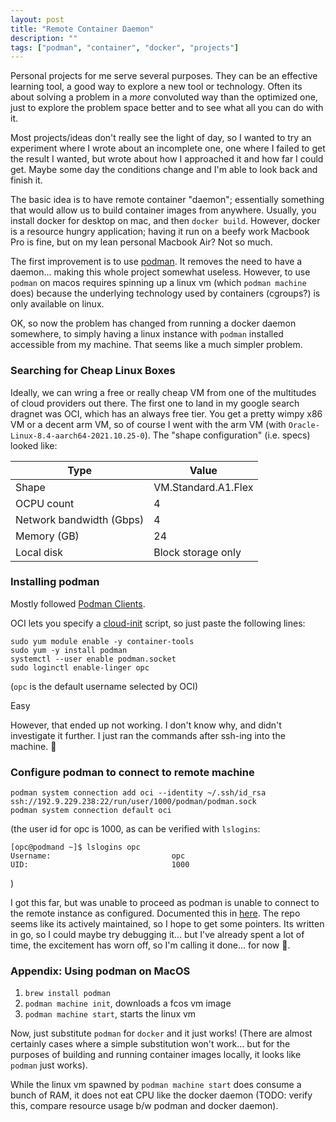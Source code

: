 ```yaml
---
layout: post
title: "Remote Container Daemon"
description: ""
tags: ["podman", "container", "docker", "projects"]
---
```


Personal projects for me serve several purposes. They can be an effective learning tool, a good way to explore a new 
tool or technology. Often its about solving a problem in a *more* convoluted way than the optimized one, just to 
explore the problem space better and to see what all you can do with it. 

Most projects/ideas don't really see the light of day, so I wanted to try an experiment where I wrote about an 
incomplete one, one where I failed to get the result I wanted, but wrote about how I approached it and how far I could
get. Maybe some day the conditions change and I'm able to look back and finish it.

The basic idea is to have remote container "daemon"; essentially something that would allow us to build container 
images from anywhere. Usually, you install docker for desktop on mac, and then `docker build`. However, docker is a 
resource hungry application; having it run on a beefy work Macbook Pro is fine, but on my lean personal Macbook Air?
Not so much.

The first improvement is to use [podman]. It removes the need to have a daemon... making this whole project 
somewhat useless. However, to use `podman` on macos requires spinning up a linux vm (which `podman machine` does) 
because the underlying technology used by containers (cgroups?) is only available on linux.

OK, so now the problem has changed from running a docker daemon somewhere, to simply having a linux instance with 
`podman` installed accessible from my machine. That seems like a much simpler problem.

[podman]: https://podman.io/
### Searching for Cheap Linux Boxes

Ideally, we can wring a free or really cheap VM from one of the multitudes of cloud providers out there. The first one
to land in my google search dragnet was OCI, which has an always free tier. You get a pretty wimpy x86 VM or a 
decent arm VM, so of course I went with the arm VM (with `Oracle-Linux-8.4-aarch64-2021.10.25-0`). The 
"shape configuration" (i.e. specs) looked like:


|Type                    |Value               |
|------------------------|--------------------|
|Shape                   |VM.Standard.A1.Flex |
|OCPU count              |4                   |
|Network bandwidth (Gbps)|4                   |
|Memory (GB)             |24                  |
|Local disk              |Block storage only  |


### Installing podman
Mostly followed [Podman Clients].

OCI lets you specify a [cloud-init] script, so just paste the following lines:

```
sudo yum module enable -y container-tools
sudo yum -y install podman
systemctl --user enable podman.socket
sudo loginctl enable-linger opc
```

(`opc` is the default username selected by OCI)

Easy 

However, that ended up not working. I don't know why, and didn't investigate it further. I just ran the commands after
ssh-ing into the machine. 🤷


[cloud-init]: https://cloudinit.readthedocs.io/en/latest/#
[Podman Clients]: https://www.redhat.com/sysadmin/podman-clients-macos-windows
### Configure podman to connect to remote machine

```
podman system connection add oci --identity ~/.ssh/id_rsa ssh://192.9.229.238:22/run/user/1000/podman/podman.sock
podman system connection default oci
```
(the user id for opc is 1000, as can be verified with `lslogins`: 

```
[opc@podmand ~]$ lslogins opc
Username:                           opc
UID:                                1000
```
)

I got this far, but was unable to proceed as podman is unable to connect to the remote instance as configured.
Documented this in [here](https://github.com/containers/podman/issues/12432). The repo seems like its actively 
maintained, so I hope to get some pointers. Its written in go, so I could maybe try debugging it... but I've already
spent a lot of time, the excitement has worn off, so I'm calling it done... for now 🙂.
### Appendix: Using podman on MacOS

1. `brew install podman`
2. `podman machine init`, downloads a fcos vm image
3. `podman machine start`, starts the linux vm

Now, just substitute `podman` for `docker` and it just works! (There are almost certainly cases where a simple 
substitution won't work... but for the purposes of building and running container images locally, it looks like 
`podman` just works).


While the linux vm spawned by `podman machine start` does consume a bunch of RAM, it does not eat CPU like the docker
daemon (TODO: verify this, compare resource usage b/w podman and docker daemon).